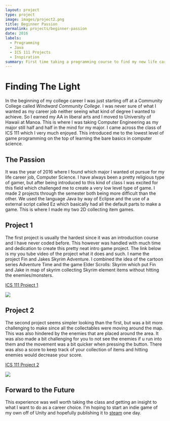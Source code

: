 ```yaml
---
layout: project
type: project
image: images/project2.png
title: Beginner Passion
permalink: projects/beginner-passion
date: 2016
labels:
  - Programming
  - Java
  - ICS 111 Projects
  - Inspiration
summary: First time taking a programming course to find my new life career and I very muuch enjoyed it even if the project was a very intro type of game.
---
```


# Finding The Light
In the beginning of my college career I was just starting off at a Community College called *Windward Community College*. I was never sure of what I wanted as my career job neither seeing what kind of degree I wanted to achieve. So I earned my AA in liberal arts and I moved to University of Hawaii at Manoa. This is where I was taking Computer Engineering as my major still half and half in the mind for my major. I came across the class of ICS 111 which I very much enjoyed. This introduced me to the lowest level of game programming on the top of learning the bare basics in computer science. 

## The Passion
It was the year of 2016 where I found which major I wanted ot pursue for my life career job, Computer Science. I have always been a pretty religious type of gamer, but after being introduced to this kind of class I was excited for this field which challenged me to create a very low level type of game. I made 2 projects through the semester both being more difficult than the other. We used the language Java by way of Eclipse and the use of a external script called Ez which basically had all the default parts to make a game. This is where I made my two 2D collecting item games.

## Project 1
The first project is usually the hardest since it was an introduction course and I have never coded before. This however was handled with much time and dedication to create this pretty neat intro game project. The link below is my you tube video of the project what it does and such. I name the project Fin and Jakes Skyrim Adventure. I combined the idea of the cartoon series Adventure Time and the game Elder Scrolls: Skyrim which put Fin and Jake in map of skyrim collecting Skyrim element items without hitting the enemies/monsters.

[ICS 111 Project 1](https://www.youtube.com/watch?v=0mWdHk71728)

<div class="ui large rounded images">
<img class="ui large middle image" src="{{ site.baseurl }}/images/ics111p1.png">

</div>

## Project 2
The second project seems simpler looking than the first, but was a bit more challenging to make since all the collectables were moving around the map. This was also hindered by the enemies that are placed around the area. It was also made a bit challenging for you to not see the enemies if u run into them and the movement was a bit quicker when pressing the button. There was also a score to keep track of your collection of items and hitting enemies would decrease your score. 

[ICS 111 Project 2](https://www.youtube.com/watch?v=dbKu0EDJy8k)

<div class="ui large rounded images">
<img class="ui large middle image" src="{{ site.baseurl }}/images/ics111p2.png">

</div>

## Forward to the Future
This experience was well worth taking the class and getting an insight to what I want to do as a career choice. I'm hoping to start an indie game of my own off of Unity and hopefully publishing it to [steam](http://store.steampowered.com/) one day.

